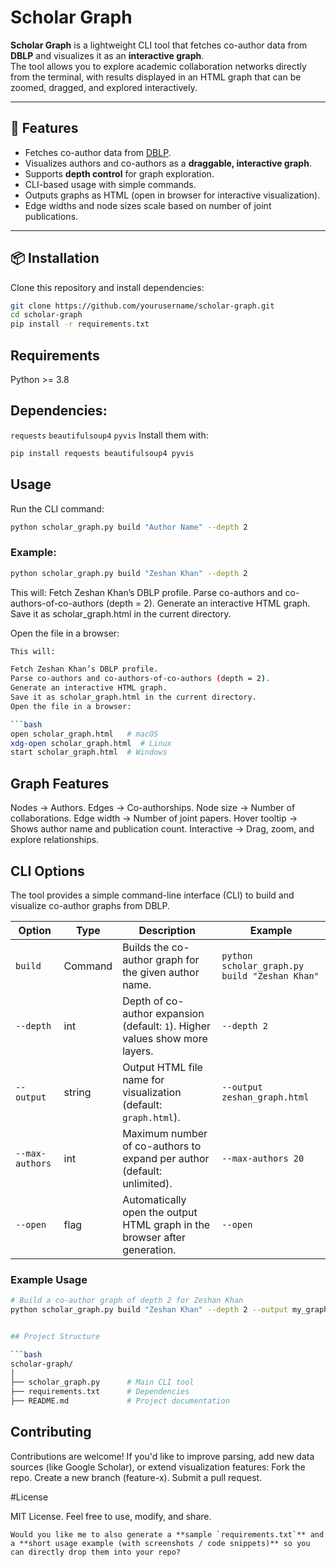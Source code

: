 # Scholar Graph

**Scholar Graph** is a lightweight CLI tool that fetches co-author data from **DBLP** and visualizes it as an **interactive graph**.  
The tool allows you to explore academic collaboration networks directly from the terminal, with results displayed in an HTML graph that can be zoomed, dragged, and explored interactively.

---

## 🚀 Features

- Fetches co-author data from [DBLP](https://dblp.org/).
- Visualizes authors and co-authors as a **draggable, interactive graph**.
- Supports **depth control** for graph exploration.
- CLI-based usage with simple commands.
- Outputs graphs as HTML (open in browser for interactive visualization).
- Edge widths and node sizes scale based on number of joint publications.

---

## 📦 Installation

Clone this repository and install dependencies:

```bash
git clone https://github.com/yourusername/scholar-graph.git
cd scholar-graph
pip install -r requirements.txt
```

## Requirements

Python >= 3.8

## Dependencies:
`requests`
`beautifulsoup4`
`pyvis`
Install them with:
```bash
pip install requests beautifulsoup4 pyvis
```
## Usage

Run the CLI command:
```bash
python scholar_graph.py build "Author Name" --depth 2
```
### Example:

```bash 
python scholar_graph.py build "Zeshan Khan" --depth 2
```

This will:
Fetch Zeshan Khan’s DBLP profile.
Parse co-authors and co-authors-of-co-authors (depth = 2).
Generate an interactive HTML graph.
Save it as scholar_graph.html in the current directory.

Open the file in a browser:
```bash
This will:

Fetch Zeshan Khan’s DBLP profile.
Parse co-authors and co-authors-of-co-authors (depth = 2).
Generate an interactive HTML graph.
Save it as scholar_graph.html in the current directory.
Open the file in a browser:

```bash
open scholar_graph.html   # macOS
xdg-open scholar_graph.html  # Linux
start scholar_graph.html  # Windows
```
## Graph Features
Nodes → Authors.
Edges → Co-authorships.
Node size → Number of collaborations.
Edge width → Number of joint papers.
Hover tooltip → Shows author name and publication count.
Interactive → Drag, zoom, and explore relationships.

## CLI Options

The tool provides a simple command-line interface (CLI) to build and visualize co-author graphs from DBLP.

| Option          | Type    | Description                                                                 | Example                           |
|-----------------|---------|-----------------------------------------------------------------------------|-----------------------------------|
| `build`         | Command | Builds the co-author graph for the given author name.                       | `python scholar_graph.py build "Zeshan Khan"` |
| `--depth`       | int     | Depth of co-author expansion (default: `1`). Higher values show more layers.| `--depth 2`                       |
| `--output`      | string  | Output HTML file name for visualization (default: `graph.html`).            | `--output zeshan_graph.html`      |
| `--max-authors` | int     | Maximum number of co-authors to expand per author (default: unlimited).     | `--max-authors 20`                |
| `--open`        | flag    | Automatically open the output HTML graph in the browser after generation.   | `--open`                          |

### Example Usage

```bash
# Build a co-author graph of depth 2 for Zeshan Khan
python scholar_graph.py build "Zeshan Khan" --depth 2 --output my_graph.html --open


## Project Structure

```bash
scholar-graph/
│
├── scholar_graph.py      # Main CLI tool
├── requirements.txt      # Dependencies
├── README.md             # Project documentation
```

## Contributing

Contributions are welcome!
If you'd like to improve parsing, add new data sources (like Google Scholar), or extend visualization features:
Fork the repo.
Create a new branch (feature-x).
Submit a pull request.

#License

MIT License. Feel free to use, modify, and share.
```pgsql
Would you like me to also generate a **sample `requirements.txt`** and a **short usage example (with screenshots / code snippets)** so you can directly drop them into your repo?
```
